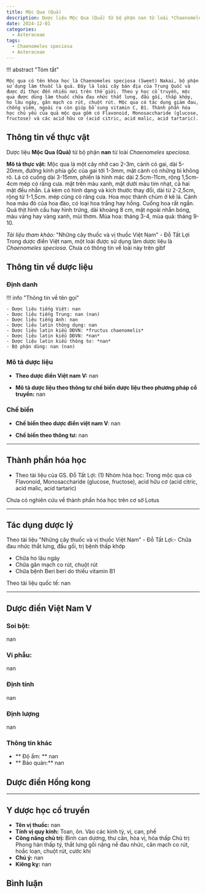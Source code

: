 ```yaml
---
title: Mộc Qua (Quả)
description: Dược liệu Mộc Qua (Quả) từ bộ phận nan từ loài *Chaenomeles speciosa*
date: 2024-12-01
categories:
  - Asteraceae
tags:
  - Chaenomeles speciosa
  - Asteraceae
---
```

!!! abstract "Tóm tắt"

    Mộc qua có tên khoa học là Chaenomeles speciosa (Sweet) Nakai, bộ phận sử dụng làm thuốc là quả. Đây là loài cây bản địa của Trung Quốc và được di thực đến nhiều nơi trên thế giới. Theo y học cổ truyền, mộc qua được dùng làm thuốc chữa đau nhức thắt lưng, đầu gối, thấp khớp, ho lâu ngày, gân mạch co rút, chuột rút. Mộc qua có tác dụng giảm đau, chống viêm, ngoài ra còn giúp bổ sung vitamin C, B1. Thành phần hóa học chủ yếu của quả mộc qua gồm có Flavonoid, Monosaccharide (glucose, fructose) và các acid hữu cơ (acid citric, acid malic, acid tartaric).

## Thông tin về thực vật


Dược liệu **Mộc Qua (Quả)** từ bộ phận **nan** từ loài *Chaenomeles speciosa*.

**Mô tả thực vật:** Mộc qua là một cây nhỡ cao 2-3m, cành có gai, dài 5-20mm, đường kính phía gốc của gai tới 1-3mm, mặt cành có những bì không rõ. Lá có cuống dài 3-15mm, phiến lá hình mác dài 2.5cm-11cm, rộng 1,5cm-4cm mép có răng cưa. mặt trên màu xanh, mặt dưới màu tím nhạt, cả hai mặt đều nhẫn. Lá kèm có hình dạng và kích thước thay đổi, dài từ 2-2,5cm, rộng từ 1-1,5cm. mép cũng có răng cưa. Hoa mọc thành chùm ở kẽ lá. Cánh hoa màu đỏ của hoa đào, có loại hoa trắng hay hồng. Cuống hoa rất ngắn. Quả thịt hình cầu hay hình trứng, dài khoảng 8 cm, mặt ngoài nhẵn bóng, màu vàng hay vàng xanh, mùi thơm. Mùa hoa: tháng 3-4, mùa quả: tháng 9-10.

*Tài liệu tham khảo:* "Những cây thuốc và vị thuốc Việt Nam" - Đỗ Tất Lợi 
Trong dược điển Việt nam, một loài được sử dụng làm dược liệu là *Chaenomeles speciosa*. 
Chưa có thông tin về loài này trên gibf


## Thông tin về dược liệu 

### Định danh

!!! info "Thông tin về tên gọi"

    - Dược liệu tiếng Việt: nan
    - Dược liệu tiếng Trung: nan (nan)
    - Dược liệu tiếng Anh: nan
    - Dược liệu latin thông dụng: nan
    - Dược liệu latin kiểu DĐVN: *fructus chaenomelis*
    - Dược liệu latin kiểu DĐVN: *nan*
    - Dược liệu latin kiểu thông tư: *nan*
    - Bộ phận dùng: nan (nan)

### Mô tả dược liệu 

- **Theo dược điển Việt nam V:** nan

- **Mô tả dược liệu theo thông tư chế biến dược liệu theo phương pháp cổ truyền:** nan

### Chế biến 

- **Chế biến theo dược điển việt nam V**: nan

- **Chế biến theo thông tư:** nan

--- 

## Thành phần hóa học

- Theo tài liệu của GS. Đỗ Tất Lợi:  (1) Nhóm hóa học: Trong mộc qua có Flavonoid, Monosaccharide (glucose, fructose), acid hữu cơ (acid citric, acid malic, acid tartaric)
    
Chưa có nghiên cứu về thành phần hóa học trên cơ sở Lotus

---

## Tác dụng dược lý

Theo tài liệu "Những cây thuốc và vị thuốc Việt Nam" - Đỗ Tất Lợi:- Chữa đau nhức thắt lưng, đầu gối, trị bệnh thấp khớp
- Chữa ho lâu ngày
- Chữa gân mạch co rút, chuột rút
- Chữa bệnh Beri beri do thiếu vitamin B1

Theo tài liệu quốc tế: nan

---

## Dược điển Việt Nam V

### Soi bột:

nan

<!-- Hình ảnh soi bột sẽ được tự động chèn vào đây sau -->

### Vi phẫu:

nan

<!-- Hình ảnh vi phẫu sẽ được tự động chèn vào đây sau -->

### Định tính

nan

### Định lượng

nan

### Thông tin khác 

- ** Độ ẩm: ** nan
- ** Bảo quản:** nan

## Dược điển Hồng kong

<!-- PDF sẽ được tự động chèn vào đây sau -->


---

## Y dược học cổ truyền

- **Tên vị thuốc:** nan
- **Tính vị quy kinh:** Toan, ôn. Vào các kinh tỳ, vị, can, phế
- **Công năng chủ trị:** Bình can dương, thư cân, hòa vị, hóa thấp
Chủ trị: Phong hàn thấp tý, thắt lưng gối nặng nề đau nhức, cân mạch co rút, hoắc loạn, chuột rút, cước khí
- **Chú ý:** nan
- **Kiêng kỵ:** nan



## Bình luận

<div id="giscus-container"></div>
<script src="https://giscus.app/client.js"
        data-repo="hoangson0787/CSDL-duoc-lieu"
        data-repo-id="R_kgDONbMRNA"
        data-category="Duoc lieu"
        data-category-id="DIC_kwDONbMRNM4ClklR"
        data-mapping="pathname"
        data-strict="0"
        data-reactions-enabled="1"
        data-emit-metadata="1"
        data-input-position="bottom"
        data-theme="light"
        data-lang="en"
        crossorigin="anonymous"
        async>
</script>

